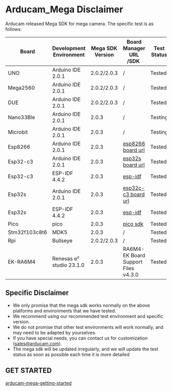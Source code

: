 # Arducam_Mega Disclaimer

Arducam released Mega SDK for mega camera. The specific test is as follows:

| Board         | Development Environment | Mega SDK Version | Board Manager URL<br />/SDK                                                                                        | Test Status |
| ------------- | ----------------------- | ---------------- | ------------------------------------------------------------------------------------------------------------------- | ----------- |
| UNO           | Arduino IDE 2.0.1       | 2.0.2/2.0.3      | /                                                                                                                   | Tested      |
| Mega2560      | Arduino IDE 2.0.1       | 2.0.2/2.0.3      | /                                                                                                                   | Tested      |
| DUE           | Arduino IDE 2.0.1       | 2.0.2/2.0.3      | /                                                                                                                   | Tested      |
| Nano33Ble     | Arduino IDE 2.0.1       | 2.0.3            | /                                                                                                                   | Testing     |
| Microbit      | Arduino IDE 2.0.1       | 2.0.3            | /                                                                                                                   | Testing     |
| Esp8266       | Arduino IDE 2.0.1       | 2.0.3            | [esp8266 board url](http://arduino.esp8266.com/stable/package_esp8266com_index.json)                                   | Tested      |
| Esp32-c3      | Arduino IDE 2.0.1       | 2.0.3            | [esp32s board url](https://raw.githubusercontent.com/espressif/arduino-esp32/gh-pages/package_esp32_dev_index.json)    | Tested      |
| Esp32-c3      | ESP-IDF 4.4.2           | 2.0.3            | [esp-idf](https://dl.espressif.cn/dl/esp-idf/?idf=4.4)                                                                 | Tested      |
| Esp32s        | Arduino IDE 2.0.1       | 2.0.3            | [esp32c-c3 board url](https://raw.githubusercontent.com/espressif/arduino-esp32/gh-pages/package_esp32_dev_index.json) | Tested      |
| Esp32s        | ESP-IDF 4.4.2           | 2.0.3            | [esp-idf](https://dl.espressif.cn/dl/esp-idf/?idf=4.4)                                                                 | Tested      |
| Pico          | pico                    | 2.0.3            | [pico sdk](https://github.com/raspberrypi/pico-sdk)                                                                    | Tested      |
| Stm32f103c8t6 | MDK5                    | 2.0.3            | /                                                                                                                   | Tested      |
| Rpi           | Bullseye                | 2.0.2/2.0.3      | /                                                                                                                   | Tested      |
| EK-RA6M4      | Renesas e² studio 23.1.0| 2.0.3            | RA6M4-EK Board Support Files   v4.3.0                                                                               | Tested      |

## Specific Disclaimer

- We only promise that the mega sdk works normally on the above platforms and environments that we have tested.
- We recommend using our recommended test environment and specific version.
- We do not promise that other test environments will work normally, and may need to be adapted by yourselves.
- If you have special needs, you can contact us for customization (sales@arducam.com).
- The mega sdk will be updated irregularly, and we will update the test status as soon as possible each time it is more detailed

## GET STARTED

[arducam-mega-getting-started](https://www.arducam.com/docs/arducam-mega/arducam-mega-getting-started/packs/getStarted.html)
